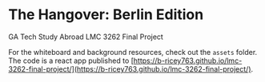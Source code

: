 # The Hangover: Berlin Edition
GA Tech Study Abroad LMC 3262 Final Project

For the whiteboard and background resources, check out the `assets` folder. 
The code is a react app published to [https://b-ricey763.github.io/lmc-3262-final-project/](https://b-ricey763.github.io/lmc-3262-final-project/). 

